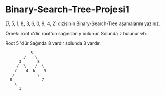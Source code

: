 # Binary-Search-Tree-Projesi1

[7, 5, 1, 8, 3, 6, 0, 9, 4, 2] dizisinin Binary-Search-Tree aşamalarını yazınız.

Örnek: root x'dir. root'un sağından y bulunur. Solunda z bulunur vb.

Root 5 'dür Sağında 8 vardır solunda 3 vardır.

               5 
            /    \
          3       8
         /  \    /  \
        2    4  6    9 
       /          \ 
      0             7
        \
          1
